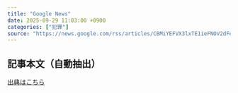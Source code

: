 ```yaml
---
title: "Google News"
date: 2025-09-29 11:03:00 +0900
categories: ["犯罪"]
source: "https://news.google.com/rss/articles/CBMiYEFVX3lxTE1ieFNOV2dFeFZTcHk2VEJhTG91alh6SUJBSzJuRUxJaGxtY2N6MUxvVXp2d0djSENaU3lYbUdFZHNWTmJ5VlJLMHdqdGlid19Pa29SQnFTVVhOU0V1RVFHVw?oc=5"
---
```


## 記事本文（自動抽出）
<body class="y0K44d EA71Tc" id="readabilityBody"></body>

[出典はこちら](https://news.google.com/rss/articles/CBMiYEFVX3lxTE1ieFNOV2dFeFZTcHk2VEJhTG91alh6SUJBSzJuRUxJaGxtY2N6MUxvVXp2d0djSENaU3lYbUdFZHNWTmJ5VlJLMHdqdGlid19Pa29SQnFTVVhOU0V1RVFHVw?oc=5)
